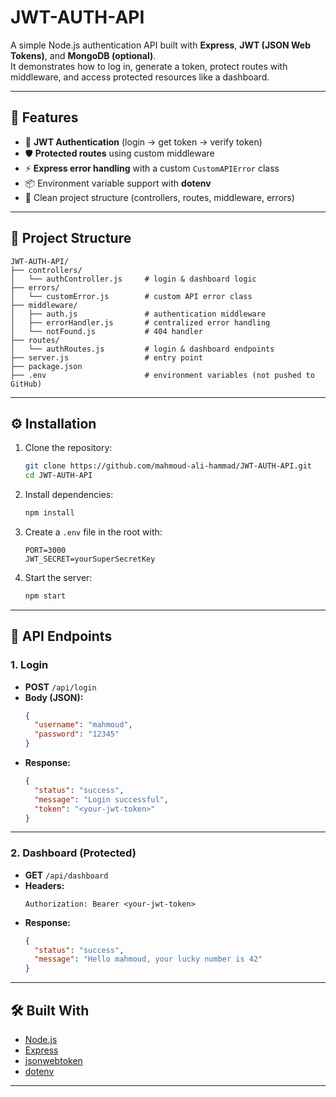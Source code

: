 # JWT-AUTH-API

A simple Node.js authentication API built with **Express**, **JWT (JSON Web Tokens)**, and **MongoDB (optional)**.  
It demonstrates how to log in, generate a token, protect routes with middleware, and access protected resources like a dashboard.

---

## 🚀 Features

- 🔐 **JWT Authentication** (login → get token → verify token)
- 🛡️ **Protected routes** using custom middleware
- ⚡ **Express error handling** with a custom `CustomAPIError` class
- 📦 Environment variable support with **dotenv**
- 🧹 Clean project structure (controllers, routes, middleware, errors)

---

## 📂 Project Structure

```
JWT-AUTH-API/
├── controllers/
│   └── authController.js     # login & dashboard logic
├── errors/
│   └── customError.js        # custom API error class
├── middleware/
│   ├── auth.js               # authentication middleware
│   ├── errorHandler.js       # centralized error handling
│   └── notFound.js           # 404 handler
├── routes/
│   └── authRoutes.js         # login & dashboard endpoints
├── server.js                 # entry point
├── package.json
├── .env                      # environment variables (not pushed to GitHub)
```

---

## ⚙️ Installation

1. Clone the repository:

   ```bash
   git clone https://github.com/mahmoud-ali-hammad/JWT-AUTH-API.git
   cd JWT-AUTH-API
   ```

2. Install dependencies:

   ```bash
   npm install
   ```

3. Create a `.env` file in the root with:

   ```env
   PORT=3000
   JWT_SECRET=yourSuperSecretKey
   ```

4. Start the server:
   ```bash
   npm start
   ```

---

## 🔑 API Endpoints

### 1. **Login**

- **POST** `/api/login`
- **Body (JSON):**
  ```json
  {
    "username": "mahmoud",
    "password": "12345"
  }
  ```
- **Response:**
  ```json
  {
    "status": "success",
    "message": "Login successful",
    "token": "<your-jwt-token>"
  }
  ```

---

### 2. **Dashboard (Protected)**

- **GET** `/api/dashboard`
- **Headers:**
  ```
  Authorization: Bearer <your-jwt-token>
  ```
- **Response:**
  ```json
  {
    "status": "success",
    "message": "Hello mahmoud, your lucky number is 42"
  }
  ```

---

## 🛠️ Built With

- [Node.js](https://nodejs.org/)
- [Express](https://expressjs.com/)
- [jsonwebtoken](https://www.npmjs.com/package/jsonwebtoken)
- [dotenv](https://www.npmjs.com/package/dotenv)

---
